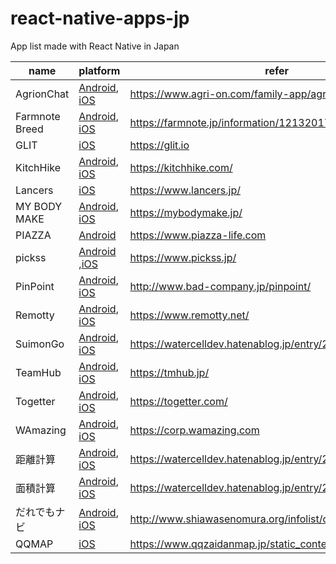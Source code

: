 react-native-apps-jp
===

App list made with React Native in Japan

name  | platform  | refer
------|-----------|--------
AgrionChat | [Android](https://play.google.com/store/apps/details?id=jp.co.trexedge.agrion.chat), [iOS](https://itunes.apple.com/jp/app/agrionchat-%E3%82%A2%E3%82%B0%E3%83%AA%E3%82%AA%E3%83%B3%E3%83%81%E3%83%A3%E3%83%83%E3%83%88/id1367854005) | https://www.agri-on.com/family-app/agrionchat
Farmnote Breed  | [Android](https://play.google.com/store/apps/details?id=com.farmnotebreed), [iOS](https://itunes.apple.com/jp/app/id1249219828) | https://farmnote.jp/information/12132017-winter.html
GLIT | [iOS](http://appstore.com/glit) | https://glit.io
KitchHike | [Android](https://play.google.com/store/apps/details?id=com.kitchhike.app), [iOS](https://itunes.apple.com/app/id1254338458) | https://kitchhike.com/
Lancers | [iOS](https://itunes.apple.com/us/app/lancers/id1331949158?l=ja&ls=1&mt=8) | https://www.lancers.jp/
MY BODY MAKE | [Android](https://play.google.com/store/apps/details?id=com.mybodymake), [iOS](https://itunes.apple.com/jp/app/id1268497616?mt=8) | https://mybodymake.jp/
PIAZZA | [Android](https://play.google.com/store/apps/details?id=com.piazza_react_native) | https://www.piazza-life.com
pickss | [Android](https://play.google.com/store/apps/details?id=jp.pickss) ,[iOS](https://itunes.apple.com/jp/app/id1272045869?mt=8) | https://www.pickss.jp/
PinPoint | [Android](https://play.google.com/store/apps/details?id=jp.ewaf.pinpoint.android), [iOS](https://itunes.apple.com/jp/app/id1321198947?mt=8) | http://www.bad-company.jp/pinpoint/
Remotty | [Android](https://play.google.com/store/apps/details?id=net.remotty.android), [iOS](https://itunes.apple.com/jp/app/remotty/id979526900) | https://www.remotty.net/
SuimonGo | [Android](https://play.google.com/store/apps/details?id=jp.agri_note.suimon), [iOS](https://itunes.apple.com/jp/app/suimon/id1229038427) | https://watercelldev.hatenablog.jp/entry/2017/05/16/174448
TeamHub | [Android](https://play.google.com/store/apps/details?id=com.teamhub), [iOS](https://itunes.apple.com/jp/app/id991617530?mt=8) | https://tmhub.jp/
Togetter  | [Android](https://play.google.com/store/apps/details?id=com.togetter.app), [iOS](https://itunes.apple.com/jp/app/id387151129) | https://togetter.com/
WAmazing | [Android](https://play.google.com/store/apps/details?id=jp.wamazing.rn), [iOS](https://itunes.apple.com/app/apple-store/id1181315839?mt=8) | https://corp.wamazing.com
距離計算 | [Android](https://play.google.com/store/apps/details?id=jp.agri_note.distance), [iOS](https://itunes.apple.com/jp/app/%E8%B7%9D%E9%9B%A2%E8%A8%88%E7%AE%97/id1236073897) | https://watercelldev.hatenablog.jp/entry/2017/05/16/174448
面積計算 | [Android](https://play.google.com/store/apps/details?id=jp.agri_note.area), [iOS](https://itunes.apple.com/jp/app/%E9%9D%A2%E7%A9%8D%E8%A8%88%E7%AE%97/id1234162227) | https://watercelldev.hatenablog.jp/entry/2017/05/16/174448
だれでもナビ | [Android](https://play.google.com/store/apps/details?id=org.shiawasenomura.app.udnavi), [iOS](https://itunes.apple.com/us/app/だれでもナビ/id1213316151?l=ja&ls=1&mt=8) | http://www.shiawasenomura.org/infolist/daredemonavi.html
QQMAP | [iOS](https://itunes.apple.com/us/app/qqmap/id1254388098?l=ja&ls=1&mt=8) | https://www.qqzaidanmap.jp/static_contents/about
